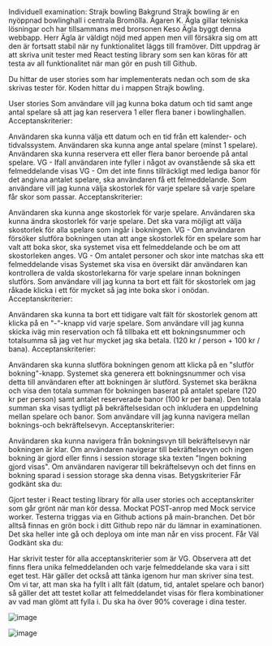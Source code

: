 Individuell examination: Strajk bowling
Bakgrund
Strajk bowling är en nyöppnad bowlinghall i centrala Bromölla. Ägaren K. Ägla gillar tekniska lösningar och har tillsammans med brorsonen Keso Ägla byggt denna webbapp. Herr Ägla är väldigt nöjd med appen men vill försäkra sig om att den är fortsatt stabil när ny funktionalitet läggs till framöver. Ditt uppdrag är att skriva unit tester med React testing library som sen kan köras för att testa av all funktionalitet när man gör en push till Github.

Du hittar de user stories som har implementerats nedan och som de ska skrivas tester för. Koden hittar du i mappen Strajk bowling.

User stories
Som användare vill jag kunna boka datum och tid samt ange antal spelare så att jag kan reservera 1 eller flera baner i bowlinghallen.
Acceptanskriterier:

Användaren ska kunna välja ett datum och en tid från ett kalender- och tidvalssystem.
Användaren ska kunna ange antal spelare (minst 1 spelare).
Användaren ska kunna reservera ett eller flera banor beroende på antal spelare.
VG - Ifall användaren inte fyller i något av ovanstående så ska ett felmeddelande visas
VG - Om det inte finns tillräckligt med lediga banor för det angivna antalet spelare, ska användaren få ett felmeddelande.
Som användare vill jag kunna välja skostorlek för varje spelare så varje spelare får skor som passar.
Acceptanskriterier:

Användaren ska kunna ange skostorlek för varje spelare.
Användaren ska kunna ändra skostorlek för varje spelare.
Det ska vara möjligt att välja skostorlek för alla spelare som ingår i bokningen.
VG - Om användaren försöker slutföra bokningen utan att ange skostorlek för en spelare som har valt att boka skor, ska systemet visa ett felmeddelande och be om att skostorleken anges.
VG - Om antalet personer och skor inte matchas ska ett felmeddelande visas
Systemet ska visa en översikt där användaren kan kontrollera de valda skostorlekarna för varje spelare innan bokningen slutförs.
Som användare vill jag kunna ta bort ett fält för skostorlek om jag råkade klicka i ett för mycket så jag inte boka skor i onödan.
Acceptanskriterier:

Användaren ska kunna ta bort ett tidigare valt fält för skostorlek genom att klicka på en "-"-knapp vid varje spelare.
Som användare vill jag kunna skicka iväg min reservation och få tillbaka ett ett bokningsnummer och totalsumma så jag vet hur mycket jag ska betala. (120 kr / person + 100 kr / bana).
Acceptanskriterier:

Användaren ska kunna slutföra bokningen genom att klicka på en "slutför bokning"-knapp.
Systemet ska generera ett bokningsnummer och visa detta till användaren efter att bokningen är slutförd.
Systemet ska beräkna och visa den totala summan för bokningen baserat på antalet spelare (120 kr per person) samt antalet reserverade banor (100 kr per bana).
Den totala summan ska visas tydligt på bekräftelsesidan och inkludera en uppdelning mellan spelare och banor.
Som användare vill jag kunna navigera mellan boknings-och bekräftelsevyn.
Acceptanskriterier:

Användaren ska kunna navigera från bokningsvyn till bekräftelsevyn när bokningen är klar.
Om användaren navigerar till bekräftelsevyn och ingen bokning är gjord eller finns i session storage ska texten "Ingen bokning gjord visas".
Om användaren navigerar till bekräftelsevyn och det finns en bokning sparad i session storage ska denna visas.
Betygskriterier
Får godkänt ska du:

Gjort tester i React testing library för alla user stories och acceptanskriter som går grönt när man kör dessa.
Mockat POST-anrop med Mock service worker.
Testerna triggas via en Github actions på main-branchen. Det bör alltså finnas en grön bock i ditt Github repo när du lämnar in examinationen. Det ska heller inte gå och deploya om inte man når en viss procent.
Får Väl Godkänt ska du:

Har skrivit tester för alla acceptanskriterier som är VG. Observera att det finns flera unika felmeddelanden och varje felmeddelande ska vara i sitt eget test. Här gäller det också att tänka igenom hur man skriver sina test. Om vi tar, att man ska ha fyllt i allt fält (datum, tid, antalet spelare och banor) så gäller det att testet kollar att felmeddelandet visas för flera kombinationer av vad man glömt att fylla i.
Du ska ha över 90% coverage i dina tester.


![image](https://github.com/user-attachments/assets/fa2ac6bd-61a7-4c78-8c96-afb9b02500a9)

![image](https://github.com/user-attachments/assets/42284699-2802-436f-9e8c-d8668aee1914)


